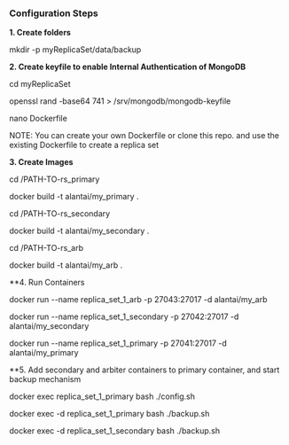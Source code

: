 ### Configuration Steps

**1. Create folders**

mkdir -p myReplicaSet/data/backup

**2. Create keyfile to enable Internal Authentication of MongoDB**

cd myReplicaSet

openssl rand -base64 741 > /srv/mongodb/mongodb-keyfile

nano Dockerfile

NOTE: You can create your own Dockerfile or clone this repo. and use the existing Dockerfile to create a replica set

**3. Create Images**

cd /PATH-TO-rs_primary

docker build -t alantai/my_primary .

cd /PATH-TO-rs_secondary

docker build -t alantai/my_secondary .

cd /PATH-TO-rs_arb

docker build -t alantai/my_arb .

**4. Run Containers

docker run --name replica_set_1_arb -p 27043:27017 -d alantai/my_arb

docker run --name replica_set_1_secondary -p 27042:27017 -d alantai/my_secondary

docker run --name replica_set_1_primary -p 27041:27017 -d alantai/my_primary

**5. Add secondary and arbiter containers to primary container, and start backup mechanism

docker exec replica_set_1_primary bash ./config.sh

docker exec -d replica_set_1_primary bash ./backup.sh

docker exec -d replica_set_1_secondary bash ./backup.sh
